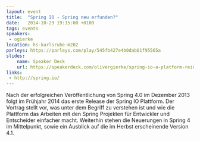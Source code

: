 ```yaml
---
layout: event
title:  "Spring IO - Spring neu erfunden?"
date:   2014-10-29 19:15:00 +0100
tags: events
speakers:
 - ogierke
location: hs-karlsruhe-m202
parleys: https://parleys.com/play/545fb427e4b0dab81f95565a
slides:
    name: Speaker Deck
    url: https://speakerdeck.com/olivergierke/spring-io-a-platform-reinvented-1
links:
 - http://spring.io/
---
```


Nach der erfolgreichen Veröffentlichung von Spring 4.0 im Dezember 2013 folgt im Frühjahr 2014 das erste Release der Spring IO Plattform. Der Vortrag stellt vor, was unter dem Begriff zu verstehen ist und wie die Plattform das Arbeiten mit den Spring Projekten für Entwickler und Entscheider einfacher macht. Weiterhin stehen die Neuerungen in Spring 4 im Mittelpunkt, sowie ein Ausblick auf die im Herbst erscheinende Version 4.1.
